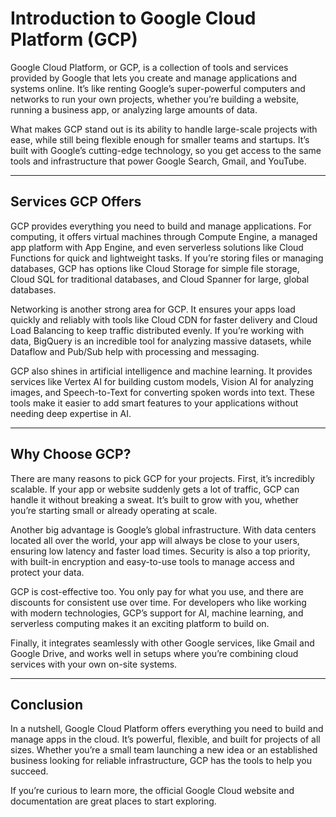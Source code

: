 # Introduction to Google Cloud Platform (GCP)

Google Cloud Platform, or GCP, is a collection of tools and services provided by Google that lets you create and manage applications and systems online. It’s like renting Google’s super-powerful computers and networks to run your own projects, whether you’re building a website, running a business app, or analyzing large amounts of data.

What makes GCP stand out is its ability to handle large-scale projects with ease, while still being flexible enough for smaller teams and startups. It’s built with Google’s cutting-edge technology, so you get access to the same tools and infrastructure that power Google Search, Gmail, and YouTube.

---

## Services GCP Offers

GCP provides everything you need to build and manage applications. For computing, it offers virtual machines through Compute Engine, a managed app platform with App Engine, and even serverless solutions like Cloud Functions for quick and lightweight tasks. If you’re storing files or managing databases, GCP has options like Cloud Storage for simple file storage, Cloud SQL for traditional databases, and Cloud Spanner for large, global databases.

Networking is another strong area for GCP. It ensures your apps load quickly and reliably with tools like Cloud CDN for faster delivery and Cloud Load Balancing to keep traffic distributed evenly. If you’re working with data, BigQuery is an incredible tool for analyzing massive datasets, while Dataflow and Pub/Sub help with processing and messaging.

GCP also shines in artificial intelligence and machine learning. It provides services like Vertex AI for building custom models, Vision AI for analyzing images, and Speech-to-Text for converting spoken words into text. These tools make it easier to add smart features to your applications without needing deep expertise in AI.

---

## Why Choose GCP?

There are many reasons to pick GCP for your projects. First, it’s incredibly scalable. If your app or website suddenly gets a lot of traffic, GCP can handle it without breaking a sweat. It’s built to grow with you, whether you’re starting small or already operating at scale.

Another big advantage is Google’s global infrastructure. With data centers located all over the world, your app will always be close to your users, ensuring low latency and faster load times. Security is also a top priority, with built-in encryption and easy-to-use tools to manage access and protect your data.

GCP is cost-effective too. You only pay for what you use, and there are discounts for consistent use over time. For developers who like working with modern technologies, GCP’s support for AI, machine learning, and serverless computing makes it an exciting platform to build on.

Finally, it integrates seamlessly with other Google services, like Gmail and Google Drive, and works well in setups where you’re combining cloud services with your own on-site systems.

---

## Conclusion

In a nutshell, Google Cloud Platform offers everything you need to build and manage apps in the cloud. It’s powerful, flexible, and built for projects of all sizes. Whether you’re a small team launching a new idea or an established business looking for reliable infrastructure, GCP has the tools to help you succeed.

If you’re curious to learn more, the official Google Cloud website and documentation are great places to start exploring.
